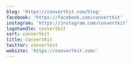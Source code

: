 ```yaml
---
blog: 'https://convertkit.com/blog'
facebook: 'https://facebook.com/convertkit'
instagram: 'https://instagram.com/convertkit'
logohandle: convertkit
sort: convertkit
title: ConvertKit
twitter: convertkit
website: 'https://convertkit.com/'
---
```

